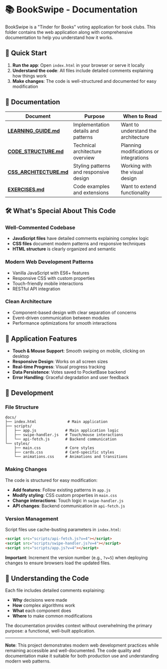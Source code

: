 # 📚 BookSwipe - Documentation

BookSwipe is a "Tinder for Books" voting application for book clubs. This folder contains the web application along with comprehensive documentation to help you understand how it works.

## 🚀 Quick Start

1. **Run the app**: Open `index.html` in your browser or serve it locally
2. **Understand the code**: All files include detailed comments explaining how things work
3. **Make changes**: The code is well-structured and documented for easy modification

## 📖 Documentation

| Document                                       | Purpose                                | When to Read                           |
| ---------------------------------------------- | -------------------------------------- | -------------------------------------- |
| **[LEARNING_GUIDE.md](LEARNING_GUIDE.md)**     | Implementation details and patterns    | Want to understand the architecture    |
| **[CODE_STRUCTURE.md](CODE_STRUCTURE.md)**     | Technical architecture overview        | Planning modifications or integrations |
| **[CSS_ARCHITECTURE.md](CSS_ARCHITECTURE.md)** | Styling patterns and responsive design | Working with the visual design         |
| **[EXERCISES.md](EXERCISES.md)**               | Code examples and extensions           | Want to extend functionality           |

## 🛠️ What's Special About This Code

### Well-Commented Codebase

- **JavaScript files** have detailed comments explaining complex logic
- **CSS files** document modern patterns and responsive techniques
- **HTML structure** is clearly organized and semantic

### Modern Web Development Patterns

- Vanilla JavaScript with ES6+ features
- Responsive CSS with custom properties
- Touch-friendly mobile interactions
- RESTful API integration

### Clean Architecture

- Component-based design with clear separation of concerns
- Event-driven communication between modules
- Performance optimizations for smooth interactions

## 📱 Application Features

- **Touch & Mouse Support**: Smooth swiping on mobile, clicking on desktop
- **Responsive Design**: Works on all screen sizes
- **Real-time Progress**: Visual progress tracking
- **Data Persistence**: Votes saved to PocketBase backend
- **Error Handling**: Graceful degradation and user feedback

## 🔧 Development

### File Structure

```
docs/
├── index.html              # Main application
├── scripts/
│   ├── app.js             # Main application logic
│   ├── swipe-handler.js   # Touch/mouse interactions
│   └── api-fetch.js       # Backend communication
└── styles/
    ├── main.css           # Core styles
    ├── cards.css          # Card-specific styles
    └── animations.css     # Animations and transitions
```

### Making Changes

The code is structured for easy modification:

- **Add features**: Follow existing patterns in `app.js`
- **Modify styling**: CSS custom properties in `main.css`
- **Change interactions**: Touch logic in `swipe-handler.js`
- **API changes**: Backend communication in `api-fetch.js`

### Version Management

Script files use cache-busting parameters in `index.html`:

```html
<script src="scripts/api-fetch.js?v=4"></script>
<script src="scripts/swipe-handler.js?v=4"></script>
<script src="scripts/app.js?v=4"></script>
```

**Important**: Increment the version number (e.g., `?v=5`) when deploying changes to ensure browsers load the updated files.

## 🎯 Understanding the Code

Each file includes detailed comments explaining:

- **Why** decisions were made
- **How** complex algorithms work
- **What** each component does
- **Where** to make common modifications

The documentation provides context without overwhelming the primary purpose: a functional, well-built application.

---

**Note**: This project demonstrates modern web development practices while remaining accessible and well-documented. The code quality and documentation make it suitable for both production use and understanding modern web patterns.
